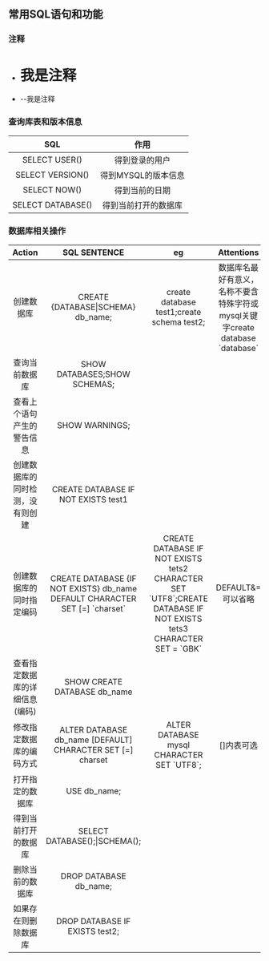 ## 常用SQL语句和功能
### 注释
- # 我是注释
- --我是注释
### 查询库表和版本信息
SQL| 作用
|:-:|:-:|
SELECT USER() |得到登录的用户
SELECT VERSION() |得到MYSQL的版本信息
SELECT NOW()| 得到当前的日期
SELECT DATABASE() |得到当前打开的数据库
### 数据库相关操作
Action|SQL SENTENCE|eg|Attentions
|:-:|:-:|:-:|:-:|
创建数据库|CREATE {DATABASE\|SCHEMA} db_name;|create database test1;create schema test2;|数据库名最好有意义，名称不要含特殊字符或mysql关键字create database \`database\`
查询当前数据库|SHOW DATABASES;SHOW SCHEMAS;|||
查看上个语句产生的警告信息|SHOW WARNINGS;|||
创建数据库的同时检测，没有则创建|CREATE DATABASE IF NOT EXISTS test1||
创建数据库的同时指定编码|CREATE DATABASE {IF NOT EXISTS} db_name DEFAULT CHARACTER SET [=] \`charset\`|CREATE DATABASE IF NOT EXISTS tets2 CHARACTER SET \`UTF8\`;CREATE DATABASE IF NOT EXISTS tets3 CHARACTER SET = \`GBK\`|DEFAULT&= 可以省略|
查看指定数据库的详细信息(编码)|SHOW CREATE DATABASE db_name|||
修改指定数据库的编码方式|ALTER DATABASE db_name [DEFAULT] CHARACTER SET [=] charset|ALTER DATABASE mysql CHARACTER SET \`UTF8\`;|[]内表可选|
打开指定的数据库|USE db_name;|||
得到当前打开的数据库|SELECT DATABASE();\|SCHEMA();|||
删除当前的数据库|DROP DATABASE db_name;|||
如果存在则删除数据库|DROP DATABASE IF EXISTS test2;|||



